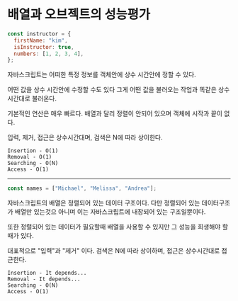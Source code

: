 # 배열과 오브젝트의 성능평가

```js
const instructor = {
  firstName: "kim",
  isInstructor: true,
  numbers: [1, 2, 3, 4],
};
```

자바스크립트는 어떠한 특정 정보를 객체안에 상수 시간안에 정할 수 있다.

어떤 값을 상수 시간안에 수정할 수도 있다
그게 어떤 값을 불러오는 작업과 똑같은 상수 시간대로 불러온다.

기본적인 연산은 매우 빠르다.
배열과 달리 정렬이 안되어 있으며 객체에 시작과 끝이 없다.

입력, 제거, 접근은 상수시간대며, 검색은 N에 따라 상이한다.

```
Insertion - O(1)
Removal - O(1)
Searching - O(N)
Access - O(1)
```

---

```js
const names = ["Michael", "Melissa", "Andrea"];
```

자바스크립트의 배열은 정렬되어 있는 데이터 구조이다.
다만 정렬되어 있는 데이터구조가 배열만 있는것으 아니며
이는 자바스크립트에 내장되어 있는 구조일뿐이다.

또한 정렬되어 있는 데이터가 필요할때 배열을 사용할 수 있지만 그 성능을 희생해야 할 때가 있다.

대표적으로 "입력"과 "제거" 이다.
검색은 N에 따라 상이하며, 접근은 상수시간대로 접근한다.

```
Insertion - It depends...
Removal - It depends...
Searching - O(N)
Access - O(1)
```
